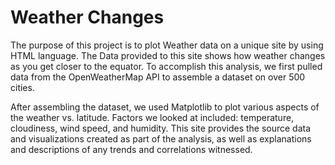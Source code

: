 # Weather Changes
The purpose of this project is to plot Weather data on a unique site by using HTML language. The Data provided to this site shows how weather changes as you get closer to the equator. To accomplish this analysis, we first pulled data from the OpenWeatherMap API to assemble a dataset on over 500 cities.

After assembling the dataset, we used Matplotlib to plot various aspects of the weather vs. latitude. Factors we looked at included: temperature, cloudiness, wind speed, and humidity. This site provides the source data and visualizations created as part of the analysis, as well as explanations and descriptions of any trends and correlations witnessed.
